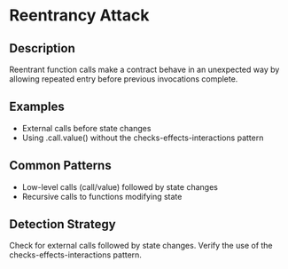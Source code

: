 # Reentrancy Attack

## Description
Reentrant function calls make a contract behave in an unexpected way by allowing repeated entry before previous invocations complete.

## Examples
- External calls before state changes
- Using .call.value() without the checks-effects-interactions pattern

## Common Patterns
- Low-level calls (call/value) followed by state changes
- Recursive calls to functions modifying state

## Detection Strategy
Check for external calls followed by state changes. Verify the use of the checks-effects-interactions pattern.
